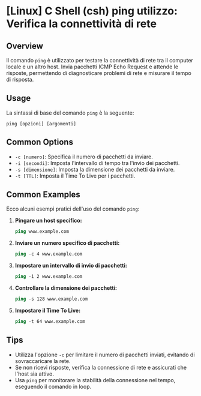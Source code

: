 # [Linux] C Shell (csh) ping utilizzo: Verifica la connettività di rete

## Overview
Il comando `ping` è utilizzato per testare la connettività di rete tra il computer locale e un altro host. Invia pacchetti ICMP Echo Request e attende le risposte, permettendo di diagnosticare problemi di rete e misurare il tempo di risposta.

## Usage
La sintassi di base del comando `ping` è la seguente:

```
ping [opzioni] [argomenti]
```

## Common Options
- `-c [numero]`: Specifica il numero di pacchetti da inviare.
- `-i [secondi]`: Imposta l'intervallo di tempo tra l'invio dei pacchetti.
- `-s [dimensione]`: Imposta la dimensione dei pacchetti da inviare.
- `-t [TTL]`: Imposta il Time To Live per i pacchetti.

## Common Examples
Ecco alcuni esempi pratici dell'uso del comando `ping`:

1. **Pingare un host specifico:**
   ```csh
   ping www.example.com
   ```

2. **Inviare un numero specifico di pacchetti:**
   ```csh
   ping -c 4 www.example.com
   ```

3. **Impostare un intervallo di invio di pacchetti:**
   ```csh
   ping -i 2 www.example.com
   ```

4. **Controllare la dimensione dei pacchetti:**
   ```csh
   ping -s 128 www.example.com
   ```

5. **Impostare il Time To Live:**
   ```csh
   ping -t 64 www.example.com
   ```

## Tips
- Utilizza l'opzione `-c` per limitare il numero di pacchetti inviati, evitando di sovraccaricare la rete.
- Se non ricevi risposte, verifica la connessione di rete e assicurati che l'host sia attivo.
- Usa `ping` per monitorare la stabilità della connessione nel tempo, eseguendo il comando in loop.